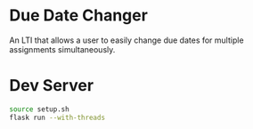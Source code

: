 # Due Date Changer
An LTI that allows a user to easily change due dates for multiple assignments simultaneously.

# Dev Server
```sh
source setup.sh
flask run --with-threads
```
